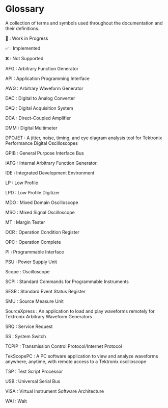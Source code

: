# Glossary

A collection of terms and symbols used throughout the documentation and their definitions.

🚧
:   Work in Progress

✅
:   Implemented

❌
:   Not Supported

AFG
:   Arbitrary Function Generator

API
:   Application Programming Interface

AWG
:   Arbitrary Waveform Generator

DAC
:   Digital to Analog Converter

DAQ
:   Digital Acquisition System

DCA
:   Direct-Coupled Amplifier

DMM
:   Digital Multimeter

DPOJET
:   A jitter, noise, timing, and eye diagram analysis tool for Tektronix Performance Digital Oscilloscopes

GPIB
:   General Purpose Interface Bus

IAFG
:   Internal Arbitrary Function Generator.

IDE
:   Integrated Development Environment

LP
:   Low Profile

LPD
:   Low Profile Digitizer

MDO
:   Mixed Domain Oscilloscope

MSO
:   Mixed Signal Oscilloscope

MT
:   Margin Tester

OCR
:   Operation Condition Register

OPC
:   Operation Complete

PI
:   Programmable Interface

PSU
:   Power Supply Unit

Scope
:   Oscilloscope

SCPI
:   Standard Commands for Programmable Instruments

SESR
:   Standard Event Status Register

SMU
:   Source Measure Unit

SourceXpress
:   An application to load and play waveforms remotely for Tektronix Arbitrary Waveform Generators

SRQ
:   Service Request

SS
:   System Switch

TCPIP
:   Transmission Control Protocol/Internet Protocol

TekScopePC
:   A PC software application to view and analyze waveforms anywhere, anytime, with remote access to a Tektronix oscilloscope

TSP
:   Test Script Processor

USB
:   Universal Serial Bus

VISA
:   Virtual Instrument Software Architecture

WAI
:   Wait
